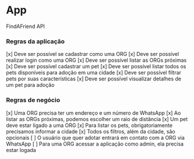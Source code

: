 # App

FindAFriend API

### Regras da aplicação

[x] Deve ser possível se cadastrar como uma ORG
[x] Deve ser possível realizar login como uma ORG
[x] Deve ser possível listar as ORGs próximas
[x] Deve ser possível cadastrar um pet
[x] Deve ser possível listar todos os pets disponíveis para adoção em uma cidade
[x] Deve ser possível filtrar pets por suas características
[x] Deve ser possível visualizar detalhes de um pet para adoção

### Regras de negócio

[x] Uma ORG precisa ter um endereço e um número de WhatsApp
[x] Ao listar as ORGs próximas, podemos escolher um raio de distância
[x] Um pet deve estar ligado a uma ORG
[x] Para listar os pets, obrigatoriamente precisamos informar a cidade
[x] Todos os filtros, além da cidade, são opcionais
[ ] O usuário que quer adotar entrará em contato com a ORG via WhatsApp
[ ] Para uma ORG acessar a aplicação como admin, ela precisa estar logada